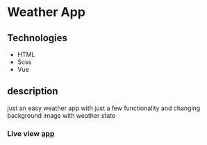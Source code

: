 # Weather App

## Technologies
* HTML
* Scss
* Vue

## description
just an easy weather app with just a few functionality and changing background image with weather state


### Live view [app](http://mustafa-hammed-1999.netlify.app)
